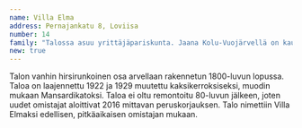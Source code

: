 ```yaml
---
name: Villa Elma
address: Pernajankatu 8, Loviisa
number: 14
family: "Talossa asuu yrittäjäpariskunta. Jaana Kolu-Vuojärvellä on kauneushoitola ja Michael Vuojärvi on sähköurakoitsija. Pari osti talonsa syksyllä 2016, koska halusivat pienen kodin lähellä keskustaa. Talon ei tarvinnut olla uusi ja pientä remontoitavaakin piti löytyä.\n– Ja kyllä sitä löytyikin, yllinkyllin, sanoo Jaana. Silti juuri tämä talo puhutteli, se tuntui heti alusta kodikkaalta.\nTalo koostui ennen monista pienistä huoneista ja komeroista. Sisätiloissa purettiin paljon, keittiöstä miltei kaiken. Vain vanhat hirsirungot jätettiin paikoilleen. Pieni osa niistä ehkä uusitaan.\n– Meillä ei ole kiirettä remontin kanssaa, hitaus on hyvä asia varsinkin kun ajattelee erilaisten materiaalien valintaa. Mutta sen verran teemme rivakasti kesän 2017 aikana, että pääsemme muuttaman sisään. Pihalla on vanha saunarakennus. Se korjataan ja myös pihan ulkonäkö muuttuu. – Tästä tulee joskus aivan ihana piha terassineen. Villa Elmassa haluamme vanheta."
new: true
---
```

Talon vanhin hirsirunkoinen osa arvellaan rakennetun 1800-luvun lopussa. Taloa on laajennettu 1922 ja 1929 muutettu kaksikerroksiseksi, muodin mukaan Mansardikatoksi. Taloa ei oltu remontoitu 80-luvun jälkeen, joten uudet omistajat aloittivat 2016 mittavan peruskorjauksen. Talo nimettiin Villa Elmaksi edellisen, pitkäaikaisen omistajan mukaan.
